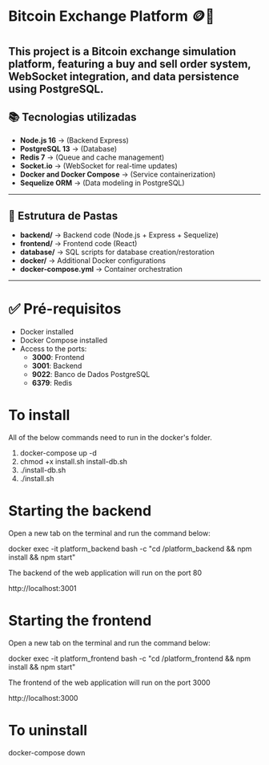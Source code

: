 # Bitcoin Exchange Platform 🪙🚀

This project is a Bitcoin exchange simulation platform, featuring a buy and sell order system, WebSocket integration, and data persistence using PostgreSQL.
---

## 📚 Tecnologias utilizadas

- **Node.js 16** → (Backend Express)
- **PostgreSQL 13** → (Database)
- **Redis 7** → (Queue and cache management)
- **Socket.io** → (WebSocket for real-time updates)
- **Docker and Docker Compose** → (Service containerization)
- **Sequelize ORM** → (Data modeling in PostgreSQL)

---

## 🧩 Estrutura de Pastas

- **backend/** → Backend code (Node.js + Express + Sequelize)
- **frontend/** → Frontend code (React)
- **database/** → SQL scripts for database creation/restoration
- **docker/** → Additional Docker configurations
- **docker-compose.yml** → Container orchestration

---

# ✅ Pré-requisitos

- Docker installed
- Docker Compose installed
- Access to the ports:
  - **3000**: Frontend
  - **3001**: Backend
  - **9022**: Banco de Dados PostgreSQL
  - **6379**: Redis


# To install

All of the below commands need to run in the docker's folder.

1) docker-compose up -d
2) chmod +x install.sh install-db.sh
3) ./install-db.sh
4) ./install.sh

# Starting the backend

Open a new tab on the terminal and run the command below: 

docker exec -it platform_backend bash -c "cd /platform_backend && npm install && npm start"

The backend of the web application will run on the port 80 

http://localhost:3001

# Starting the frontend
Open a new tab on the terminal and run the command below:

docker exec -it platform_frontend bash -c "cd /platform_frontend && npm install && npm start"

The frontend of the web application will run on the port 3000 

http://localhost:3000

# To uninstall
docker-compose down